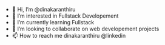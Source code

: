 - 👋 Hi, I’m @dinakaranthiru
- 👀 I’m interested in Fullstack Developement
- 🌱 I’m currently learning Fullstack
- 💞️ I’m looking to collaborate on web developement projects
- 📫 How to reach me dinakaranthiru @linkedin

<!---
dinakaranthiru/dinakaranthiru is a ✨ special ✨ repository because its `README.md` (this file) appears on your GitHub profile.
You can click the Preview link to take a look at your changes.
--->
